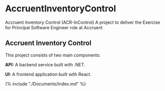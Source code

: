 # AccruentInventoryControl
Accruent Inventory Control (ACR-InControl) A project to deliver the Exercise for Principal Software Engineer role at Accruent

## Accruent Inventory Control
This project consists of two main components:

**API:** A backend service built with .NET.

**UI:** A frontend application built with React.

{% include "./Documents/Index.md" %}
